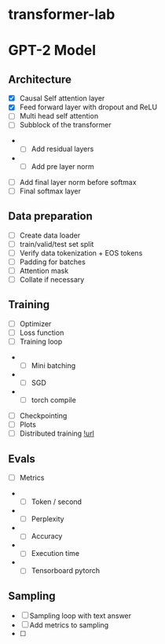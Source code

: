 # transformer-lab
# GPT-2 Model
## Architecture
- [x] Causal Self attention layer
- [x] Feed forward layer with dropout and ReLU
- [ ] Multi head self attention
- [ ] Subblock of the transformer
- - [ ] Add residual layers
- - [ ] Add pre layer norm
- [ ] Add final layer norm before softmax
- [ ] Final softmax layer

## Data preparation
- [ ] Create data loader
- [ ] train/valid/test set split
- [ ] Verify data tokenization + EOS tokens
- [ ] Padding for batches
- [ ] Attention mask
- [ ] Collate if necessary 

## Training
- [ ] Optimizer
- [ ] Loss function
- [ ] Training loop
- - [ ] Mini batching
- - [ ] SGD
- - [ ] torch compile
- [ ] Checkpointing
- [ ] Plots
- [ ] Distributed training [!url](https://huggingface.co/spaces/nanotron/ultrascale-playbook)

## Evals
- [ ] Metrics
- - [ ] Token / second
- - [ ] Perplexity
- - [ ] Accuracy
- - [ ] Execution time
- - [ ] Tensorboard pytorch

## Sampling
- [ ] Sampling loop with text answer
- [ ] Add metrics to sampling
- [ ] 